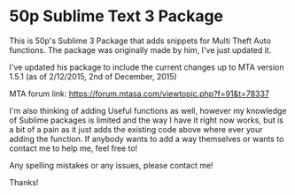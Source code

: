 # 50p Sublime Text 3 Package

This is 50p's Sublime 3 Package that adds snippets for Multi Theft Auto functions. The package was originally made by him, I've just updated it.

I've updated his package to include the current changes up to MTA version 1.5.1 (as of 2/12/2015, 2nd of December, 2015)

MTA forum link: https://forum.mtasa.com/viewtopic.php?f=91&t=78337

I'm also thinking of adding Useful functions as well, however my knowledge of Sublime packages is limited and the way I have it right now works, but is a bit of a pain as it just adds the existing code above where ever your adding the function. If anybody wants to add a way themselves or wants to contact me to help me, feel free to!

Any spelling mistakes or any issues, please contact me!

Thanks!